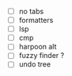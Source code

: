 -	[ ] no tabs
-	[ ] formatters
-	[ ] lsp
-	[ ] cmp
-	[ ] harpoon alt
-	[ ] fuzzy finder ?
-	[ ] undo tree
